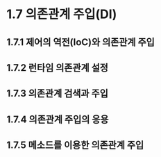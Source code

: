 # 1.7 의존관계 주입(DI)

## 1.7.1 제어의 역전(IoC)와 의존관계 주입

## 1.7.2 런타임 의존관계 설정

## 1.7.3 의존관계 검색과 주입

## 1.7.4 의존관계 주입의 응용

## 1.7.5 메소드를 이용한 의존관계 주입